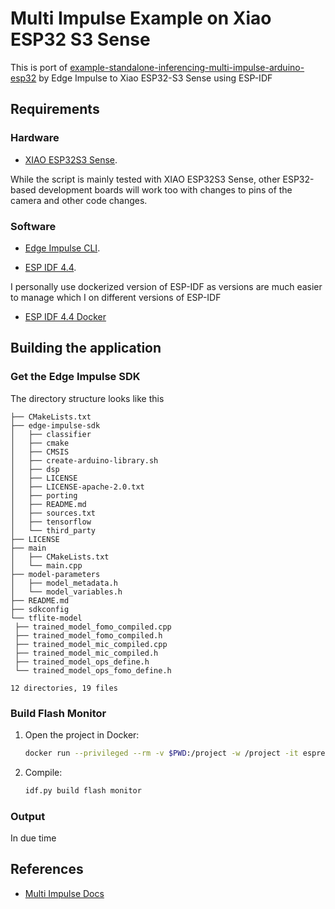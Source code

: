 # Multi Impulse Example on Xiao ESP32 S3 Sense

This is port of [example-standalone-inferencing-multi-impulse-arduino-esp32](https://github.com/edgeimpulse/example-standalone-inferencing-multi-impulse-arduino-esp32) by Edge Impulse to Xiao ESP32-S3 Sense using ESP-IDF

## Requirements

### Hardware

* [XIAO ESP32S3 Sense](https://www.seeedstudio.com/XIAO-ESP32S3-Sense-p-5639.html).

While the script is mainly tested with XIAO ESP32S3 Sense, other ESP32-based development boards will work too with changes to pins of the camera and other code changes.

### Software

* [Edge Impulse CLI](https://docs.edgeimpulse.com/docs/cli-installation).

* [ESP IDF 4.4](https://docs.espressif.com/projects/esp-idf/en/v4.4/esp32/get-started/index.html).

I personally use dockerized version of ESP-IDF as versions are much easier to manage which I on different versions of ESP-IDF

* [ESP IDF 4.4 Docker](https://docs.espressif.com/projects/esp-idf/en/release-v4.4/esp32s3/api-guides/tools/idf-docker-image.html)


## Building the application

### Get the Edge Impulse SDK

The directory structure looks like this

   ```
├── CMakeLists.txt
├── edge-impulse-sdk
│   ├── classifier
│   ├── cmake
│   ├── CMSIS
│   ├── create-arduino-library.sh
│   ├── dsp
│   ├── LICENSE
│   ├── LICENSE-apache-2.0.txt
│   ├── porting
│   ├── README.md
│   ├── sources.txt
│   ├── tensorflow
│   └── third_party
├── LICENSE
├── main
│   ├── CMakeLists.txt
│   └── main.cpp
├── model-parameters
│   ├── model_metadata.h
│   └── model_variables.h
├── README.md
├── sdkconfig
└── tflite-model
    ├── trained_model_fomo_compiled.cpp
    ├── trained_model_fomo_compiled.h
    ├── trained_model_mic_compiled.cpp
    ├── trained_model_mic_compiled.h
    ├── trained_model_ops_define.h
    └── trained_model_ops_fomo_define.h

12 directories, 19 files
```



### Build Flash Monitor

1. Open the project in Docker:
   ```bash
   docker run --privileged --rm -v $PWD:/project -w /project -it espressif/idf:release-v4.4
   ```
2. Compile:
   ```bash
   idf.py build flash monitor
   ```

### Output

In due time


## References

* [Multi Impulse Docs](https://docs.edgeimpulse.com/docs/tutorials/advanced-inferencing/multi-impulse)
